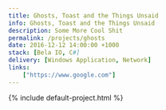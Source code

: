 ```yaml
---
title: Ghosts, Toast and the Things Unsaid
info: Ghosts, Toast and the Things Unsaid
description: Some More Cool Shit
permalink: /projects/ghosts
date: 2016-12-12 14:00:00 +1000
stack: [Bela IO, C#]
delivery: [Windows Application, Network]
links:
    ["https://www.google.com"]
---
```


{% include default-project.html %}